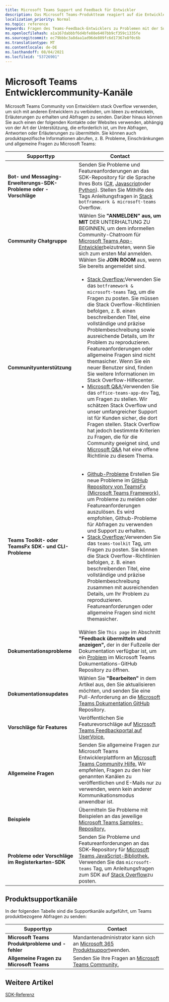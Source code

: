 ```yaml
---
title: Microsoft Teams Support und Feedback für Entwickler
description: Das Microsoft Teams-Produktteam reagiert auf die Entwicklercommunity über verschiedene Feedback- und Supportkanäle hinweg.
localization_priority: Normal
ms.topic: reference
keywords: Fragen des Teams-Feedback-Entwicklers zu Problemen mit der Supportanfrage zu Fehlern bei Communitydiskussionen
ms.openlocfilehash: a1a167dabbbf6d4bfe88e6407bb9cf359c1335fe
ms.sourcegitcommit: ec79bbbc3a8daa1ad96de809fc6d17367e8f0c6b
ms.translationtype: MT
ms.contentlocale: de-DE
ms.lasthandoff: 08/04/2021
ms.locfileid: "53726901"
---
```

# <a name="microsoft-teams-developer-community-channels"></a>Microsoft Teams Entwicklercommunity-Kanäle

Microsoft Teams Community von Entwicklern stack Overflow verwenden, um sich mit anderen Entwicklern zu verbinden, um Ideen zu entwickeln, Erläuterungen zu erhalten und Abfragen zu senden. Darüber hinaus können Sie auch einen der folgenden Kontakte oder Websites verwenden, abhängig von der Art der Unterstützung, die erforderlich ist, um Ihre Abfragen, Antworten oder Erläuterungen zu übermitteln. Sie können auch produktspezifische Informationen abrufen, z. B. Probleme, Einschränkungen und allgemeine Fragen zu Microsoft Teams:

|            **Supporttyp**            |               **Contact**                                                                                  |
|-----------------------------------------------------|---------------------------------------------------------------------------------------------------------------------------------------------------------------------------------------------------------------------------------------------------------------------------------------------------------------------------------------------------------------------------------------------------------------------------------------------------------------------------------------------------|
|         **Bot- und Messaging-Erweiterungs-SDK-Probleme oder -Vorschläge**         | Senden Sie Probleme und Featureanforderungen an das SDK-Repository für die Sprache Ihres Bots ([C#](https://github.com/Microsoft/botbuilder-dotnet/), [Javascript](https://github.com/Microsoft/botbuilder-js)oder [Python](https://github.com/Microsoft/botbuilder-python)). Stellen Sie Mithilfe des Tags Anleitungsfragen in [Stack](https://stackoverflow.com/questions/tagged/botframework%20microsoft-teams) `botframework & microsoft-teams` Overflow.   |
|         **Community Chatgruppe**         |  Wählen Sie **"ANMELDEN" aus, um MIT** DER UNTERHALTUNG ZU BEGINNEN, um dem informellen Community-Chatroom für [Microsoft Teams App-Entwickler](https://gitter.im/OfficeDev/MicrosoftTeamsAppDev)beizutreten, wenn Sie sich zum ersten Mal anmelden. Wählen Sie **JOIN ROOM** aus, wenn Sie bereits angemeldet sind.      |
|            **Communityunterstützung**             |     <ul><li> [Stack Overflow:](https://stackoverflow.com/questions/tagged/microsoft-teams)Verwenden Sie das `botframework & microsoft-teams` Tag, um die Fragen zu posten. Sie müssen die Stack Overflow-Richtlinien befolgen, z. B. einen beschreibenden Titel, eine vollständige und präzise Problembeschreibung sowie ausreichende Details, um Ihr Problem zu reproduzieren. Featureanforderungen oder allgemeine Fragen sind nicht themasicher. Wenn Sie ein neuer Benutzer sind, finden Sie weitere Informationen im Stack Overflow-Hilfecenter. </li>                                                                                                                                                                       <li>  [Microsoft Q&A:](/answers/topics/office-teams-app-dev.html)Verwenden Sie das `office-teams-app-dev` Tag, um Fragen zu stellen. Wir schätzen Stack Overflow und unser umfangreicher Support ist für Kunden sicher, die dort Fragen stellen. Stack Overflow hat jedoch bestimmte Kriterien zu Fragen, die für die Community geeignet sind, und [Microsoft Q&A](/answers/topics/office-teams-app-dev.html) hat eine offene Richtlinie zu diesem Thema.  </li> </ul>                                                                                            |
|          **Teams Toolkit- oder TeamsFx SDK- und CLI-Probleme**           |     <ul><li> [Github-Probleme](https://github.com/OfficeDev/TeamsFx/issues) Erstellen Sie neue Probleme im [GitHub Repository von TeamsFx (Microsoft Teams Framework),](https://github.com/OfficeDev/TeamsFx) um Probleme zu melden oder Featureanforderungen auszulösen. Es wird empfohlen, Github-Probleme für Abfragen zu verwenden und Support zu erhalten.                                    <li>  [Stack Overflow:](https://stackoverflow.com/questions/tagged/teams-toolkit)Verwenden Sie das `teams-toolkit` Tag, um Fragen zu posten. Sie können die Stack Overflow-Richtlinien befolgen, z. B. einen beschreibenden Titel, eine vollständige und präzise Problembeschreibung zusammen mit ausreichenden Details, um Ihr Problem zu reproduzieren. Featureanforderungen oder allgemeine Fragen sind nicht themasicher. </li> </ul>                                                                                            |
|  **Dokumentationsprobleme**  |        Wählen Sie `This page` im Abschnitt **"Feedback übermitteln und anzeigen",** der in der Fußzeile der Dokumentation verfügbar ist, um ein [Problem](https://github.com/MicrosoftDocs/msteams-docs/issues) im Microsoft Teams Dokumentations-GitHub Repository zu öffnen.                                                                                                                                                                                            |
|  **Dokumentationsupdates**           |     Wählen Sie **"Bearbeiten"** in dem Artikel aus, den Sie aktualisieren möchten, und senden Sie eine Pull-Anforderung an die [Microsoft Teams Dokumentation GitHub](https://github.com/MicrosoftDocs/msteams-docs) Repository.                                                                                                                                                           |
|       **Vorschläge für Features**       |                                                                                                                                                                      Veröffentlichen Sie Featurevorschläge auf [Microsoft Teams Feedbackportal auf UserVoice.](https://microsoftteams.uservoice.com/forums/555103-public-preview/category/182881-developer-platform)                                                                                                                                                                      |
|       **Allgemeine Fragen**         |Senden Sie allgemeine Fragen zur Microsoft Teams Entwicklerplattform an [Microsoft Teams Community Hilfe.](mailto:microsoftteamsdev@microsoft.com) Wir empfehlen, Fragen zu den hier genannten Kanälen zu veröffentlichen und E-Mails nur zu verwenden, wenn kein anderer Kommunikationsmodus anwendbar ist.                                                                                                                                                                      |
|        **Beispiele**         | Übermitteln Sie Probleme mit Beispielen an das jeweilige [Microsoft Teams Samples-Repository.](https://github.com/OfficeDev/Microsoft-Teams-Samples)|
|           **Probleme oder Vorschläge im Registerkarten-SDK**          |         Senden Sie Probleme und Featureanforderungen an das SDK-Repository für [Microsoft Teams JavaScript-Bibliothek.](https://github.com/OfficeDev/microsoft-teams-library-js/issues) Verwenden Sie das `microsoft-teams` Tag, um Anleitungsfragen zum SDK auf [Stack Overflow](https://stackoverflow.com/questions/tagged/microsoft-teams)zu posten.                                                                                                                                                                            |

## <a name="product-support-channels"></a>Produktsupportkanäle
In der folgenden Tabelle sind die Supportkanäle aufgeführt, um Teams produktbezogene Abfragen zu senden:

|            **Supporttyp**            |               **Contact**                                                                                  |
|-----------------------------------------------------|---------------------------------------------------------------------------------------------------------------------------------------------------------------------------------------------------------------------------------------------------------------------------------------------------------------------------------------------------------------------------------------------------------------------------------------------------------------------------------------------------|
|         **Microsoft Teams Produktprobleme und -fehler**          | Mandantenadministrator kann sich an [Microsoft 365 Produktsupport](/microsoft-365/admin/contact-support-for-business-products)wenden.                                                            |
|        **Allgemeine Fragen zu Microsoft Teams**        |  Senden Sie Ihre Fragen an [Microsoft Teams Community.](https://answers.microsoft.com/en-us/msteams/forum)               |                                                           

## <a name="see-also"></a>Weitere Artikel

[SDK-Referenz](/javascript/api/overview/msteams-client?view=msteams-client-js-latest&preserve-view=true)
